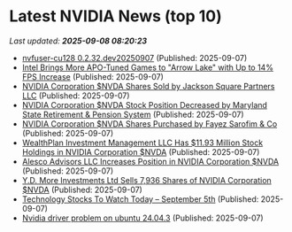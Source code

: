 # Latest NVIDIA News (top 10)
_Last updated: **2025-09-08 08:20:23**_

- [nvfuser-cu128 0.2.32.dev20250907](https://pypi.org/project/nvfuser-cu128/0.2.32.dev20250907/) (Published: 2025-09-07)
- [Intel Brings More APO-Tuned Games to "Arrow Lake" with Up to 14% FPS Increase](https://www.techpowerup.com/340749/intel-brings-more-apo-tuned-games-to-arrow-lake-with-up-to-14-fps-increase) (Published: 2025-09-07)
- [NVIDIA Corporation $NVDA Shares Sold by Jackson Square Partners LLC](https://www.etfdailynews.com/2025/09/07/nvidia-corporation-nvda-shares-sold-by-jackson-square-partners-llc/) (Published: 2025-09-07)
- [NVIDIA Corporation $NVDA Stock Position Decreased by Maryland State Retirement & Pension System](https://www.etfdailynews.com/2025/09/07/nvidia-corporation-nvda-stock-position-decreased-by-maryland-state-retirement-pension-system/) (Published: 2025-09-07)
- [NVIDIA Corporation $NVDA Shares Purchased by Fayez Sarofim & Co](https://www.etfdailynews.com/2025/09/07/nvidia-corporation-nvda-shares-purchased-by-fayez-sarofim-co/) (Published: 2025-09-07)
- [WealthPlan Investment Management LLC Has $11.93 Million Stock Holdings in NVIDIA Corporation $NVDA](https://www.etfdailynews.com/2025/09/07/wealthplan-investment-management-llc-has-11-93-million-stock-holdings-in-nvidia-corporation-nvda/) (Published: 2025-09-07)
- [Alesco Advisors LLC Increases Position in NVIDIA Corporation $NVDA](https://www.etfdailynews.com/2025/09/07/alesco-advisors-llc-increases-position-in-nvidia-corporation-nvda/) (Published: 2025-09-07)
- [Y.D. More Investments Ltd Sells 7,936 Shares of NVIDIA Corporation $NVDA](https://www.etfdailynews.com/2025/09/07/y-d-more-investments-ltd-sells-7936-shares-of-nvidia-corporation-nvda/) (Published: 2025-09-07)
- [Technology Stocks To Watch Today – September 5th](https://www.etfdailynews.com/2025/09/07/technology-stocks-to-watch-today-september-5th/) (Published: 2025-09-07)
- [Nvidia driver problem on ubuntu 24.04.3](https://askubuntu.com/questions/1555644/nvidia-driver-problem-on-ubuntu-24-04-3) (Published: 2025-09-07)
